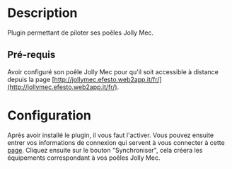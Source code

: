 Description 
===========
Plugin permettant de piloter ses poêles Jolly Mec.

Pré-requis 
----------
Avoir configuré son poêle Jolly Mec pour qu'il soit accessible à distance depuis la page [http://jollymec.efesto.web2app.it/fr/](http://jollymec.efesto.web2app.it/fr/).

Configuration 
===
Après avoir installé le plugin, il vous faut l'activer.
Vous pouvez ensuite entrer vos informations de connexion qui servent à vous connecter à cette [page](http://jollymec.efesto.web2app.it/fr/).
Cliquez ensuite sur le bouton "Synchroniser", cela créera les équipements correspondant à vos poêles Jolly Mec.